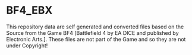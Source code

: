 # BF4_EBX
This repository data are self generated and converted files based on the Source from the Game BF4 [Battlefield 4 by EA DICE and published by Electronic Arts.]. These files are not part of the Game and so they are not under Copyright!
